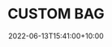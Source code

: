 ---
date: 2022-06-13T15:41:00+10:00
description: A custom bag constructed from an old airbag by @lars_isru
draft: false
icon: 2022-06-15-custom-bag.webp
language: en
title: CUSTOM BAG
link: https://www.instagram.com/reel/Cetv5Tuqeeg/
alt: A photo of a person wearing a custom white bag with red pull tabs. 

---